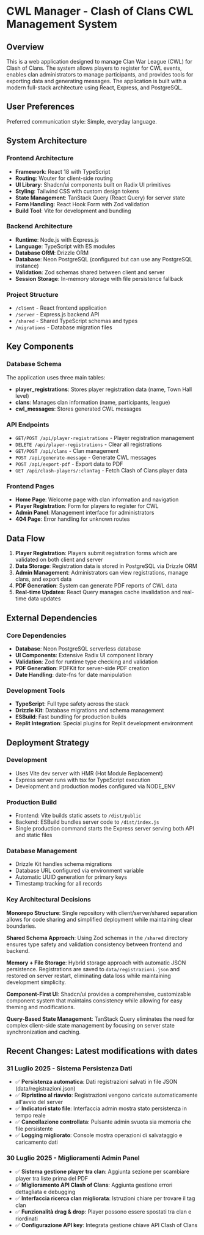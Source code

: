 # CWL Manager - Clash of Clans CWL Management System

## Overview

This is a web application designed to manage Clan War League (CWL) for Clash of Clans. The system allows players to register for CWL events, enables clan administrators to manage participants, and provides tools for exporting data and generating messages. The application is built with a modern full-stack architecture using React, Express, and PostgreSQL.

## User Preferences

Preferred communication style: Simple, everyday language.

## System Architecture

### Frontend Architecture
- **Framework**: React 18 with TypeScript
- **Routing**: Wouter for client-side routing
- **UI Library**: Shadcn/ui components built on Radix UI primitives
- **Styling**: Tailwind CSS with custom design tokens
- **State Management**: TanStack Query (React Query) for server state
- **Form Handling**: React Hook Form with Zod validation
- **Build Tool**: Vite for development and bundling

### Backend Architecture
- **Runtime**: Node.js with Express.js
- **Language**: TypeScript with ES modules
- **Database ORM**: Drizzle ORM
- **Database**: Neon PostgreSQL (configured but can use any PostgreSQL instance)
- **Validation**: Zod schemas shared between client and server
- **Session Storage**: In-memory storage with file persistence fallback

### Project Structure
- `/client` - React frontend application
- `/server` - Express.js backend API
- `/shared` - Shared TypeScript schemas and types
- `/migrations` - Database migration files

## Key Components

### Database Schema
The application uses three main tables:
- **player_registrations**: Stores player registration data (name, Town Hall level)
- **clans**: Manages clan information (name, participants, league)
- **cwl_messages**: Stores generated CWL messages

### API Endpoints
- `GET/POST /api/player-registrations` - Player registration management
- `DELETE /api/player-registrations` - Clear all registrations
- `GET/POST /api/clans` - Clan management
- `POST /api/generate-message` - Generate CWL messages
- `POST /api/export-pdf` - Export data to PDF
- `GET /api/clash-players/:clanTag` - Fetch Clash of Clans player data

### Frontend Pages
- **Home Page**: Welcome page with clan information and navigation
- **Player Registration**: Form for players to register for CWL
- **Admin Panel**: Management interface for administrators
- **404 Page**: Error handling for unknown routes

## Data Flow

1. **Player Registration**: Players submit registration forms which are validated on both client and server
2. **Data Storage**: Registration data is stored in PostgreSQL via Drizzle ORM
3. **Admin Management**: Administrators can view registrations, manage clans, and export data
4. **PDF Generation**: System can generate PDF reports of CWL data
5. **Real-time Updates**: React Query manages cache invalidation and real-time data updates

## External Dependencies

### Core Dependencies
- **Database**: Neon PostgreSQL serverless database
- **UI Components**: Extensive Radix UI component library
- **Validation**: Zod for runtime type checking and validation
- **PDF Generation**: PDFKit for server-side PDF creation
- **Date Handling**: date-fns for date manipulation

### Development Tools
- **TypeScript**: Full type safety across the stack
- **Drizzle Kit**: Database migrations and schema management
- **ESBuild**: Fast bundling for production builds
- **Replit Integration**: Special plugins for Replit development environment

## Deployment Strategy

### Development
- Uses Vite dev server with HMR (Hot Module Replacement)
- Express server runs with tsx for TypeScript execution
- Development and production modes configured via NODE_ENV

### Production Build
- Frontend: Vite builds static assets to `/dist/public`
- Backend: ESBuild bundles server code to `/dist/index.js`
- Single production command starts the Express server serving both API and static files

### Database Management
- Drizzle Kit handles schema migrations
- Database URL configured via environment variable
- Automatic UUID generation for primary keys
- Timestamp tracking for all records

### Key Architectural Decisions

**Monorepo Structure**: Single repository with client/server/shared separation allows for code sharing and simplified deployment while maintaining clear boundaries.

**Shared Schema Approach**: Using Zod schemas in the `/shared` directory ensures type safety and validation consistency between frontend and backend.

**Memory + File Storage**: Hybrid storage approach with automatic JSON persistence. Registrations are saved to `data/registrazioni.json` and restored on server restart, eliminating data loss while maintaining development simplicity.

**Component-First UI**: Shadcn/ui provides a comprehensive, customizable component system that maintains consistency while allowing for easy theming and modifications.

**Query-Based State Management**: TanStack Query eliminates the need for complex client-side state management by focusing on server state synchronization and caching.

## Recent Changes: Latest modifications with dates

### 31 Luglio 2025 - Sistema Persistenza Dati
- ✅ **Persistenza automatica**: Dati registrazioni salvati in file JSON (data/registrazioni.json)
- ✅ **Ripristino al riavvio**: Registrazioni vengono caricate automaticamente all'avvio del server
- ✅ **Indicatori stato file**: Interfaccia admin mostra stato persistenza in tempo reale
- ✅ **Cancellazione controllata**: Pulsante admin svuota sia memoria che file persistente
- ✅ **Logging migliorato**: Console mostra operazioni di salvataggio e caricamento dati

### 30 Luglio 2025 - Miglioramenti Admin Panel
- ✅ **Sistema gestione player tra clan**: Aggiunta sezione per scambiare player tra liste prima del PDF
- ✅ **Miglioramento API Clash of Clans**: Aggiunta gestione errori dettagliata e debugging
- ✅ **Interfaccia ricerca clan migliorata**: Istruzioni chiare per trovare il tag clan
- ✅ **Funzionalità drag & drop**: Player possono essere spostati tra clan e riordinati
- ✅ **Configurazione API key**: Integrata gestione chiave API Clash of Clans